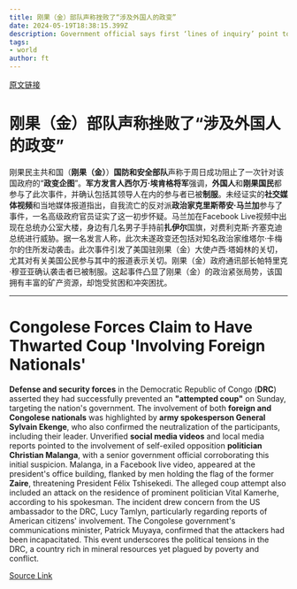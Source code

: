 ```yaml
---
title: 刚果（金）部队声称挫败了“涉及外国人的政变”
date: 2024-05-19T18:38:15.399Z
description: Government official says first ‘lines of inquiry’ point to self-exiled opposition politician Christian Malanga
tags: 
- world
author: ft
---
```


[原文链接](https://ft.com/content/9b928e98-3221-4db4-8ad2-56a83280e98a)

# 刚果（金）部队声称挫败了“涉及外国人的**政变**”

刚果民主共和国（**刚果（金）**）**国防和安全部队**声称于周日成功阻止了一次针对该国政府的“**政变企图**”。**军方发言人西尔万·埃肯格将军**强调，**外国人**和**刚果国民**都参与了此次事件，并确认包括其领导人在内的参与者已被**制服**。未经证实的**社交媒体视频**和当地媒体报道指出，自我流亡的反对派**政治家克里斯蒂安·马兰加**参与了事件，一名高级政府官员证实了这一初步怀疑。马兰加在Facebook Live视频中出现在总统办公室大楼，身边有几名男子手持前**扎伊尔**国旗，对费利克斯·齐塞克迪总统进行威胁。据一名发言人称，此次未遂政变还包括对知名政治家维塔尔·卡梅尔的住所发动袭击。此次事件引发了美国驻刚果（金）大使卢西·塔姆林的关切，尤其对有关美国公民参与其中的报道表示关切。刚果（金）政府通讯部长帕特里克·穆亚亚确认袭击者已被制服。这起事件凸显了刚果（金）的政治紧张局势，该国拥有丰富的矿产资源，却饱受贫困和冲突困扰。

---

# Congolese Forces Claim to Have Thwarted Coup 'Involving Foreign Nationals' 

**Defense and security forces** in the Democratic Republic of Congo (**DRC**) asserted they had successfully prevented an **"attempted coup"** on Sunday, targeting the nation's government. The involvement of both **foreign and Congolese nationals** was highlighted by **army spokesperson General Sylvain Ekenge**, who also confirmed the neutralization of the participants, including their leader. Unverified **social media videos** and local media reports pointed to the involvement of self-exiled opposition **politician Christian Malanga**, with a senior government official corroborating this initial suspicion. Malanga, in a Facebook live video, appeared at the president's office building, flanked by men holding the flag of the former **Zaire**, threatening President Félix Tshisekedi. The alleged coup attempt also included an attack on the residence of prominent politician Vital Kamerhe, according to his spokesman. The incident drew concern from the US ambassador to the DRC, Lucy Tamlyn, particularly regarding reports of American citizens' involvement. The Congolese government's communications minister, Patrick Muyaya, confirmed that the attackers had been incapacitated. This event underscores the political tensions in the DRC, a country rich in mineral resources yet plagued by poverty and conflict.

[Source Link](https://ft.com/content/9b928e98-3221-4db4-8ad2-56a83280e98a)

